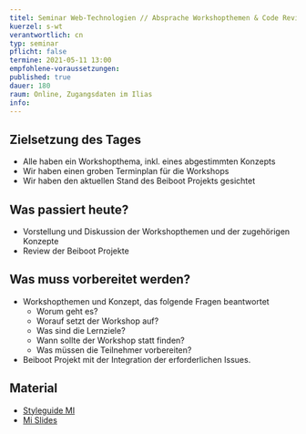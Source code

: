 ```yaml
---
titel: Seminar Web-Technologien // Absprache Workshopthemen & Code Review Beiboot Projekt
kuerzel: s-wt
verantwortlich: cn
typ: seminar
pflicht: false
termine: 2021-05-11 13:00
empfohlene-voraussetzungen: 
published: true
dauer: 180
raum: Online, Zugangsdaten im Ilias
info: 
---
```


## Zielsetzung des Tages
- Alle haben ein Workshopthema, inkl. eines abgestimmten Konzepts
- Wir haben einen groben Terminplan für die Workshops
- Wir haben den aktuellen Stand des Beiboot Projekts gesichtet

## Was passiert heute?
- Vorstellung und Diskussion der Workshopthemen und der zugehörigen Konzepte
- Review der Beiboot Projekte

## Was muss vorbereitet werden?
- Workshopthemen und Konzept, das folgende Fragen beantwortet
  - Worum geht es?
  - Worauf setzt der Workshop auf?
  - Was sind die Lernziele?
  - Wann sollte der Workshop statt finden?
  - Was müssen die Teilnehmer vorbereiten?
- Beiboot Projekt mit der Integration der erforderlichen Issues.

## Material
- [Styleguide MI](https://www.medieninformatik.th-koeln.de/tools/styleguide/)
- [Mi Slides](https://github.com/cnoss/mi-slides)
